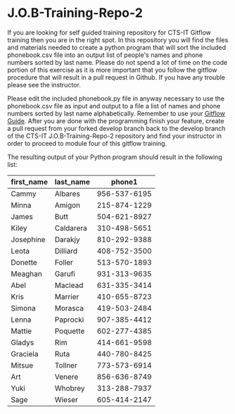 # J.O.B-Training-Repo-2

If you are looking for self guided training repository for CTS-IT Gitflow training then you are in the right spot. In this repository you will find the files and materials needed to create a python program that will sort the included phonebook.csv file into an output list of people's names and phone numbers sorted by last name. Please do not spend a lot of time on the code portion of this exercise as it is more important that you follow the gitflow procedure that will result in a pull request in Github. If you have any trouble please see the instructor.

Please edit the included phonebook.py file in anyway necessary to use the phonebook.csv file as input and output to a file a list of names and phone numbers sorted by last name alphabetically. Remember to use your [Gitflow Guide](https://github.com/ctsit/J.O.B-Training-Repo-1/blob/master/git-flow-cheatsheet.md). After you are done with the programming finish your feature, create a pull request from your forked develop branch back to the develop branch of the CTS-IT J.O.B-Training-Repo-2 repository and find your instructor in order to proceed to module four of this gitflow training.

The resulting output of your Python program should result in the following list:

| first_name | last_name | phone1       |
|------------|-----------|--------------|
| Cammy      | Albares   | 956-537-6195 |
| Minna      | Amigon    | 215-874-1229 |
| James      | Butt      | 504-621-8927 |
| Kiley      | Caldarera | 310-498-5651 |
| Josephine  | Darakjy   | 810-292-9388 |
| Leota      | Dilliard  | 408-752-3500 |
| Donette    | Foller    | 513-570-1893 |
| Meaghan    | Garufi    | 931-313-9635 |
| Abel       | Maclead   | 631-335-3414 |
| Kris       | Marrier   | 410-655-8723 |
| Simona     | Morasca   | 419-503-2484 |
| Lenna      | Paprocki  | 907-385-4412 |
| Mattie     | Poquette  | 602-277-4385 |
| Gladys     | Rim       | 414-661-9598 |
| Graciela   | Ruta      | 440-780-8425 |
| Mitsue     | Tollner   | 773-573-6914 |
| Art        | Venere    | 856-636-8749 |
| Yuki       | Whobrey   | 313-288-7937 |
| Sage       | Wieser    | 605-414-2147 |
